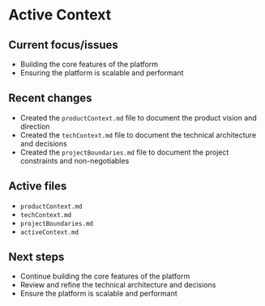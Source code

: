 # Active Context

## Current focus/issues

* Building the core features of the platform
* Ensuring the platform is scalable and performant

## Recent changes

* Created the `productContext.md` file to document the product vision and direction
* Created the `techContext.md` file to document the technical architecture and decisions
* Created the `projectBoundaries.md` file to document the project constraints and non-negotiables

## Active files

* `productContext.md`
* `techContext.md`
* `projectBoundaries.md`
* `activeContext.md`

## Next steps

* Continue building the core features of the platform
* Review and refine the technical architecture and decisions
* Ensure the platform is scalable and performant
